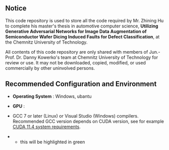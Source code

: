 ## Notice

This code repository is used to store all the code required by Mr. Zhining Hu to complete his master's thesis in automotive computer science, **Utilizing Generative Adversarial Networks for Image Data Augmentation of Semiconductor Wafer Dicing Induced Faults for Defect Classification**, at the Chemnitz University of Technology.

All contents of this code repository are only shared with members of Jun.-Prof. Dr. Danny Kowerko's team at Chemnitz University of Technology for review or use. It may not be downloaded, copied, modified, or used commercially by other uninvolved persons.

## Recommended Configuration and Environment
* **Operating System** : Windows, ubantu
* **GPU** :
* GCC 7 or later (Linux) or Visual Studio (Windows) compilers.  Recommended GCC version depends on CUDA version, see for example [CUDA 11.4 system requirements](https://docs.nvidia.com/cuda/archive/11.4.1/cuda-installation-guide-linux/index.html#system-requirements).

* + this will be highlighted in green
